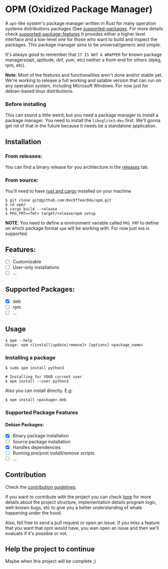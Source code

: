 # OPM (Oxidized Package Manager)

A `apt`-like system's package manager written in Rust for many operation systems distributions packages 
(See [supported-packages](#supported-packages). For more details check [supported-package-features](#supported-package-features)
It provides either a higher level interface and a low-level one for those who want to build and inspect the packages.
This package manager aims to be universal/generic and simple. 

It's always good to remember that `IT IS NOT A WRAPPER`
for known package managers(apt, aptitude, dnf, yum, etc) neither a front-end for others (dpkg, rpm, etc).

**Note**: Most of the features and functionalities aren't done and/or stable yet. We're working to release a full working and satable version that can run on any operation system, including Microsoft Windows. For now just for debian-based linux distributions.

### Before installing
This can sound a little weird, but you need a package manager to install a package manager.
You need to install the `libsqlite3-dev` first. We'll gonna get rid of that in the future
because it needs be a standalone application.

## Installation
### From releases:

You can find a binary release for you architecture in the [releases](https://github.com) tab.

### From source:

You'll need to have [rust and cargo](https://www.rust-lang.org/tools/install) installed on your machine
```
$ git clone git@github.com:0xc0ffeec0de/opm.git
$ cd opm/
$ cargo build --release
$ PKG_FMT=<fmt> target/release/opm setup
```
**NOTE**: You need to define a environment variable called `PKG_FMT` to define on which package format `opm` will be working with. For now just `deb` is supported.

## Features:
  - [ ] Customizable
  - [ ] User-only installations
  - [ ] ...

## Supported Packages:
  - [X] deb
  - [ ] rpm
  - [ ] ...

## Usage
```
$ opm --help
Usage: opm <[install|update|remove]> [options] <package_name>
```

### Installing a package
```
$ sudo opm install python3

# Installing for YOUR current user
$ opm install --user python3
```

Also you can install directly.
E.g:
```
$ opm install <package>.deb
```

### Supported Package Features
  #### Debian Packages:
  - [X] Binary package installation
  - [ ] Source package installation
  - [X] Handles dependencies
  - [ ] Running pre/post install/remove scripts
  - [ ] ...

## Contribution
Check the [contribution guidelines](CONTRIBUTING.md).

If you want to contribute with the project you can check [here](https://github.com/0xc0ffeec0de) for more details about the project structure, implementation details program logic, well-known bugs, etc to give you a better understanding of whats happening under the hood.

Also, fell free to send a pull request or open an issue. If you miss a feature that you want that opm would have, you wan open an issue and then we'll evaluate if it's possible or not.

## Help the project to continue
Maybe when this project will be complete ;)
